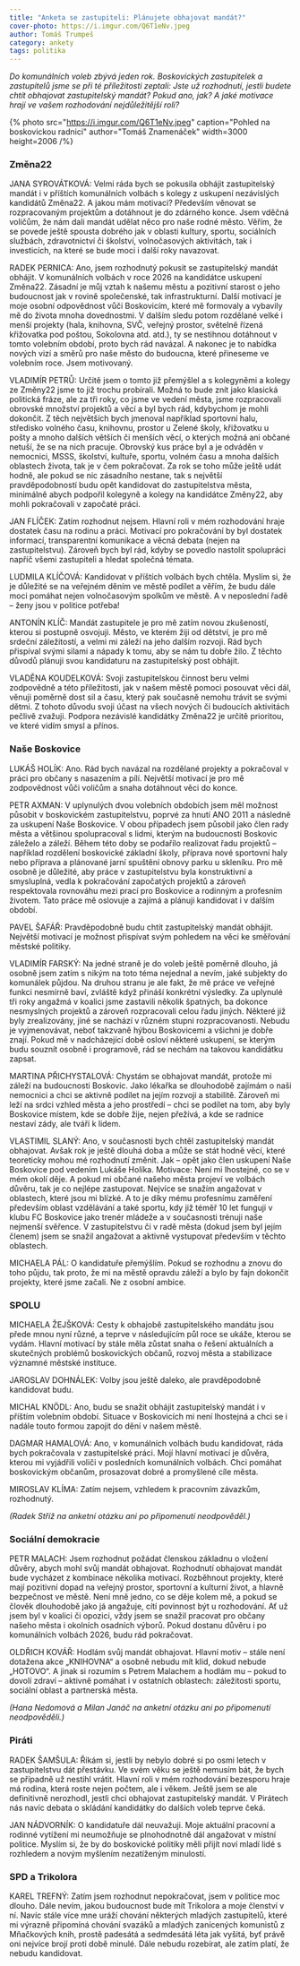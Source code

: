 ```yaml
---
title: "Anketa se zastupiteli: Plánujete obhajovat mandát?"
cover-photo: https://i.imgur.com/Q6T1eNv.jpeg
author: Tomáš Trumpeš
category: ankety
tags: politika
---
```


*Do komunálních voleb zbývá jeden rok. Boskovických zastupitelek a zastupitelů jsme se při té příležitosti zeptali: Jste už rozhodnutí, jestli budete chtít obhajovat zastupitelský mandát? Pokud ano, jak? A jaké motivace hrají ve vašem rozhodování nejdůležitější roli?*

{% photo src="https://i.imgur.com/Q6T1eNv.jpeg" caption="Pohled na boskovickou radnici" author="Tomáš Znamenáček" width=3000 height=2006 /%}

### Změna22

JANA SYROVÁTKOVÁ: Velmi ráda bych se pokusila obhájit zastupitelský mandát i v příštích komunálních volbách s kolegy z uskupení nezávislých kandidátů Změna22. A jakou mám motivaci? Především věnovat se rozpracovaným projektům a dotáhnout je do zdárného konce. Jsem vděčná voličům, že nám dali mandát udělat něco pro naše rodné město. Věřím, že se povede ještě spousta dobrého jak v oblasti kultury, sportu, sociálních službách, zdravotnictví či školství, volnočasových aktivitách, tak i investicích, na které se bude moci i další roky navazovat.

RADEK PERNICA: Ano, jsem rozhodnutý pokusit se zastupitelský mandát obhájit. V komunálních volbách v roce 2026 na kandidátce uskupení Změna22. Zásadní je můj vztah k našemu městu a pozitivní starost o jeho budoucnost jak v rovině společenské, tak infrastrukturní. Další motivací je moje osobní odpovědnost vůči Boskovicím, které mě formovaly a vybavily mě do života mnoha dovednostmi. V dalším sledu potom rozdělané velké i menší projekty (hala, knihovna, SVČ, veřejný prostor, světelně řízená křižovatka pod poštou, Sokolovna atd. atd.), ty se nestihnou dotáhnout v tomto volebním období, proto bych rád navázal. A nakonec je to nabídka nových vizí a směrů pro naše město do budoucna, které přineseme ve volebním roce. Jsem motivovaný.

VLADIMÍR PETRŮ: Určitě jsem o tomto již přemýšlel a s kolegyněmi a kolegy ze Změny22 jsme to již trochu probírali. Možná to bude znít jako klasická politická fráze, ale za tři roky, co jsme ve vedení města, jsme rozpracovali obrovské množství projektů a věcí a byl bych rád, kdybychom je mohli dokončit. Z těch největších bych jmenoval například sportovní halu, středisko volného času, knihovnu, prostor u Zelené školy, křižovatku u pošty a mnoho dalších větších či menších věcí, o kterých možná ani občané netuší, že se na nich pracuje. Obrovský kus práce byl a je odváděn v nemocnici, MSSS, školství, kultuře, sportu, volném času a mnoha dalších oblastech života, tak je v čem pokračovat. Za rok se toho může ještě udát hodně, ale pokud se nic zásadního nestane, tak s největší pravděpodobností budu opět kandidovat do zastupitelstva města, minimálně abych podpořil kolegyně a kolegy na kandidátce Změny22, aby mohli pokračovali v započaté práci.

JAN FLÍČEK: Zatím rozhodnut nejsem. Hlavní roli v mém rozhodování hraje dostatek času na rodinu a práci. Motivací pro pokračování by byl dostatek informací, transparentní komunikace a věcná debata (nejen na zastupitelstvu). Zároveň bych byl rád, kdyby se povedlo nastolit spolupráci napříč všemi zastupiteli a hledat společná témata.

LUDMILA KLÍČOVÁ: Kandidovat v příštích volbách bych chtěla. Myslím si, že je důležité se na veřejném děním ve městě podílet a věřím, že budu dále moci pomáhat nejen volnočasovým spolkům ve městě. A v neposlední řadě – ženy jsou v politice potřeba!

ANTONÍN KLÍČ: Mandát zastupitele je pro mě zatím novou zkušeností, kterou si postupně osvojuji. Město, ve kterém žiji od dětství, je pro mě srdeční záležitostí, a velmi mi záleží na jeho dalším rozvoji. Rád bych přispíval svými silami a nápady k tomu, aby se nám tu dobře žilo. Z těchto důvodů plánuji svou kandidaturu na zastupitelský post obhájit.

VLADĚNA KOUDELKOVÁ: Svoji zastupitelskou činnost beru velmi zodpovědně a této příležitosti, jak v našem městě pomoci posouvat věci dál, věnuji poměrně dost sil a času, který pak současně nemohu trávit se svými dětmi. Z tohoto důvodu svoji účast na všech nových či budoucích aktivitách pečlivě zvažuji. Podpora nezávislé kandidátky Změna22 je určitě prioritou, ve které vidím smysl a přínos. 

### Naše Boskovice

LUKÁŠ HOLÍK: Ano. Rád bych navázal na rozdělané projekty a pokračoval v práci pro občany s nasazením a pílí. Největší motivací je pro mě zodpovědnost vůči voličům a snaha dotáhnout věci do konce.

PETR AXMAN: V uplynulých dvou volebních obdobích jsem měl možnost působit v boskovickém zastupitelstvu, poprvé za hnutí ANO 2011 a následně za uskupení Naše Boskovice. V obou případech jsem působil jako člen rady města a většinou spolupracoval s lidmi, kterým na budoucnosti Boskovic záleželo a záleží. Během této doby se podařilo realizovat řadu projektů – například rozdělení boskovické základní školy, příprava nové sportovní haly nebo příprava a plánované jarní spuštění obnovy parku u skleníku. Pro mě osobně je důležité, aby práce v zastupitelstvu byla konstruktivní a smysluplná, vedla k pokračování započatých projektů a zároveň respektovala rovnováhu mezi prací pro Boskovice a rodinným a profesním životem. Tato práce mě oslovuje a zajímá a plánuji kandidovat i v dalším období.

PAVEL ŠAFÁŘ: Pravděpodobně budu chtít zastupitelský mandát obhájit. Největší motivací je možnost přispívat svým pohledem na věci ke směřování městské politiky.

VLADIMÍR FARSKÝ: Na jedné straně je do voleb ještě poměrně dlouho, já osobně jsem zatím s nikým na toto téma nejednal a nevím, jaké subjekty do komunálek půjdou. Na druhou stranu je ale fakt, že mě práce ve veřejné funkci nesmírně baví, zvláště když přináší konkrétní výsledky. Za uplynulé tři roky angažmá v koalici jsme zastavili několik špatných, ba dokonce nesmyslných projektů a zároveň rozpracovali celou řadu jiných. Některé již byly zrealizovány, jiné se nachází v různém stupni rozpracovanosti. Nebudu je vyjmenovávat, neboť takzvaně hýbou Boskovicemi a všichni je dobře znají. Pokud mě v nadcházející době osloví některé uskupení, se kterým budu souznít osobně i programově, rád se nechám na takovou kandidátku zapsat.

MARTINA PŘICHYSTALOVÁ: Chystám se obhajovat mandát, protože mi záleží na budoucnosti Boskovic. Jako lékařka se dlouhodobě zajímám o naši nemocnici a chci se aktivně podílet na jejím rozvoji a stabilitě. Zároveň mi leží na srdci vzhled města a jeho prostředí – chci se podílet na tom, aby byly Boskovice místem, kde se dobře žije, nejen přežívá, a kde se radnice nestaví zády, ale tváří k lidem.

VLASTIMIL SLANÝ: Ano, v současnosti bych chtěl zastupitelský mandát obhajovat. Avšak rok je ještě dlouhá doba a může se stát hodně věcí, které teoreticky mohou mé rozhodnutí změnit. Jak – opět jako člen uskupení Naše Boskovice pod vedením Lukáše Holíka. Motivace: Není mi lhostejné, co se v mém okolí děje. A pokud mi občané našeho města projeví ve volbách důvěru, tak je co nejlépe zastupovat. Nejvíce se snažím angažovat v oblastech, které jsou mi blízké. A to je díky mému profesnímu zaměření především oblast vzdělávání a také sportu, kdy již téměř 10 let funguji v klubu FC Boskovice jako trenér mládeže a v současnosti trénuji naše nejmenší svěřence. V zastupitelstvu či v radě města (dokud jsem byl jejím členem) jsem se snažil angažovat a aktivně vystupovat především v těchto oblastech.

MICHAELA PÁL: O kandidatuře přemýšlím. Pokud se rozhodnu a znovu do toho půjdu, tak proto, že mi na městě opravdu záleží a bylo by fajn dokončit projekty, které jsme začali. Ne z osobní ambice.

### SPOLU

MICHAELA ŽEJŠKOVÁ: Cesty k obhajobě zastupitelského mandátu jsou přede mnou nyní různé, a teprve v následujícím půl roce se ukáže, kterou se vydám. Hlavní motivací by stále měla zůstat snaha o řešení aktuálních a skutečných problémů boskovických občanů, rozvoj města a stabilizace významné městské instituce.

JAROSLAV DOHNÁLEK: Volby jsou ještě daleko, ale pravděpodobně kandidovat budu.

MICHAL KNÖDL: Ano, budu se snažit obhájit zastupitelský mandát i v příštím volebním období. Situace v Boskovicích mi není lhostejná a chci se i nadále touto formou zapojit do dění v našem městě.

DAGMAR HAMALOVÁ: Ano, v komunálních volbách budu kandidovat, ráda bych pokračovala v zastupitelské práci. Mojí hlavní motivací je důvěra, kterou mi vyjádřili voliči v posledních komunálních volbách. Chci pomáhat boskovickým občanům, prosazovat dobré a promyšlené cíle města.

MIROSLAV KLÍMA: Zatím nejsem, vzhledem k pracovním závazkům, rozhodnutý.

*(Radek Stříž na anketní otázku ani po připomenutí neodpověděl.)*

### Sociální demokracie

PETR MALACH: Jsem rozhodnut požádat členskou základnu o vložení důvěry, abych mohl svůj mandát obhajovat. Rozhodnutí obhajovat mandát bude vycházet z kombinace několika motivací. Rozběhnout projekty, které mají pozitivní dopad na veřejný prostor, sportovní a kulturní život, a hlavně bezpečnost ve městě. Není mně jedno, co se děje kolem mě, a pokud se člověk dlouhodobě jako já angažuje, cítí povinnost být u rozhodování. Ať už jsem byl v koalici či opozici, vždy jsem se snažil pracovat pro občany našeho města i okolních osadních výborů. Pokud dostanu důvěru i po komunálních volbách 2026, budu rád pokračovat.

OLDŘICH KOVÁŘ: Hodlám svůj mandát obhajovat. Hlavní motiv – stále není dotažena akce „KNIHOVNA“ a osobně nebudu mít klid, dokud nebude „HOTOVO“. A jinak si rozumím s Petrem Malachem a hodlám mu – pokud to dovolí zdraví – aktivně pomáhat i v ostatních oblastech: záležitosti sportu, sociální oblast a partnerská města.

*(Hana Nedomová a Milan Janáč  na anketní otázku ani po připomenutí neodpověděli.)*

### Piráti

RADEK ŠAMŠULA: Říkám si, jestli by nebylo dobré si po osmi letech v zastupitelstvu dát přestávku. Ve svém věku se ještě nemusím bát, že bych se případně už nestihl vrátit. Hlavní roli v mém rozhodování bezesporu hraje má rodina, která roste nejen počtem, ale i věkem. Ještě jsem se ale definitivně nerozhodl, jestli chci obhajovat zastupitelský mandát. V Pirátech nás navíc debata o skládání kandidátky do dalších voleb teprve čeká.

JAN NÁDVORNÍK: O kandidatuře dál neuvažuji. Moje aktuální pracovní a rodinné vytížení mi neumožňuje se plnohodnotně dál angažovat v místní politice. Myslím si, že by do boskovické politiky měli přijít noví mladí lidé s rozhledem a novým myšlením nezatíženým minulostí.

### SPD a Trikolora

KAREL TREFNÝ: Zatím jsem rozhodnut nepokračovat, jsem v politice moc dlouho. Dále nevím, jakou budoucnost bude mít Trikolora a moje členství v ní. Navíc stále více mne uráží chování některých mladých zastupitelů, které mi výrazně připomíná chování svazáků a mladých zanícených komunistů z Mňačkových knih, prostě padesátá a sedmdesátá léta jak vyšitá, byť právě oni nejvíce brojí proti době minulé. Dále nebudu rozebírat, ale zatím platí, že nebudu kandidovat.
